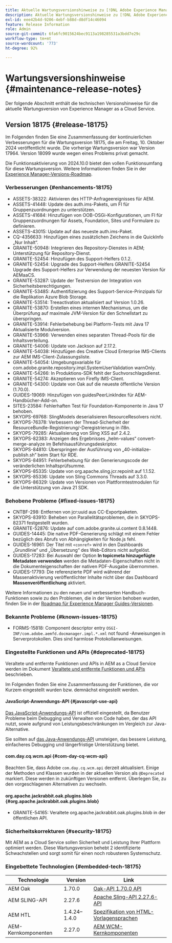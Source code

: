 ```yaml
---
title: Aktuelle Wartungsversionshinweise zu [!DNL Adobe Experience Manager] as a Cloud Service.
description: Aktuelle Wartungsversionshinweise zu [!DNL Adobe Experience Manager] as a Cloud Service.
exl-id: eee42b4d-9206-4ebf-b88d-d8df14c46094
feature: Release Information
role: Admin
source-git-commit: 6fa6fc9015624bec9113a198285531a3bdd7e29c
workflow-type: tm+mt
source-wordcount: '773'
ht-degree: 92%

---
```



# Wartungsversionshinweise {#maintenance-release-notes}

Der folgende Abschnitt enthält die technischen Versionshinweise für die aktuelle Wartungsversion von Experience Manager as a Cloud Service.

## Version 18175 {#release-18175}

Im Folgenden finden Sie eine Zusammenfassung der kontinuierlichen Verbesserungen für die Wartungsversion 18175, die am Freitag, 10. Oktober 2024 veröffentlicht wurde. Die vorherige Wartungsversion war Version 17964. Version 18099 wurde wegen eines Problems privat gemacht.

Die Funktionsaktivierung von 2024.10.0 bietet den vollen Funktionsumfang für diese Wartungsversion. Weitere Informationen finden Sie in der [Experience Manager-Versions-Roadmap](https://experienceleague.adobe.com/de/docs/experience-manager-release-information/aem-release-updates/update-releases-roadmap).

### Verbesserungen {#enhancements-18175}

* ASSETS-38322: Aktivieren des HTTP-Anfrageereignisses für AEM.
* ASSETS-41448: Update des auth.ims-Pakets, um FI für Gruppenzuordnungen zu unterstützen.
* ASSETS-41684: Hinzufügen von OOB-OSGi-Konfigurationen, um FI für Gruppenzuordnungen für Assets, Foundation, Sites und Formulare zu definieren.
* ASSETS-43015: Update auf das neueste auth.ims-Paket.
* CQ-4356633: Hinzufügen eines zusätzlichen Zeichens in die QuickInfo „Nur Inhalt“.
* GRANITE-50948: Integrieren des Repository-Dienstes in AEM; Unterstützung für Repository-Dienst.
* GRANITE-52454: Hinzufügen des Support-Helfers 0.1.2.
* GRANITE-52454: Upgrade des Support-Helfers GRANITE-52454 Upgrade des Support-Helfers zur Verwendung der neuesten Version für AEMaaCS.
* GRANITE-53287: Update der Testversion der Integration von Sicherheitsberechtigungen.
* GRANITE-53485: Authentifizierung des Support-Service-Prinzipals für die Replikation Azure Blob Storage.
* GRANITE-53514: Treeactivation aktualisiert auf Version 1.0.26.
* GRANITE-53870: Erstellen eines internen Mechanismus, um die Überprüfung auf maximale JVM-Version für den Schnellstart zu überspringen.
* GRANITE-53914: Fehlerbehebung bei Platform-Tests mit Java 17 Aktualisierte Modulversion.
* GRANITE-53966: Verwenden eines separaten Thread-Pools für die Inhaltsverteilung.
* GRANITE-54006: Update von Jackson auf 2.17.2.
* GRANITE-54038: Hinzufügen des Creative Cloud Enterprise IMS-Clients zur AEM IMS-Client-Zulassungsliste.
* GRANITE-54054: Umgebungsvariable für com.adobe.granite.repository.impl.SystemUserValidation warnOnly.
* GRANITE-54266: In Produktions-SDK fehlt der Suchvorschlagsdienst.
* GRANITE-54274: Akzeptieren von Firefly IMS-Client.
* GRANITE-54300: Update von Oak auf die neueste öffentliche Version (1.70.0).
* GUIDES-19069: Hinzufügen von guidesPeerLinkIndex für AEM-Handbücher-Add-on.
* SITES-23584: Fehlerhaften Test für Foundation-Komponente in Java 17 behoben.
* SKYOPS-69768: SlingModels deserialisieren ResourceResolvers nicht.
* SKYOPS-76378: Verbessern der Thread-Sicherheit der ResourceBundle-Registrierung/-Deregistrierung in i18n.
* SKYOPS-79285: Aktualisierung von Sling XSS auf 2.4.2.
* SKYOPS-82383: Anzeigen des Ergebnisses „helm-values“ convert-merge-analyze im Befehlsausführungsdeskriptor.
* SKYOPS-84810: Überspringen der Ausführung von „40-initialize-publish.sh“ beim Start für RDE.
* SKYOPS-84951: Fehlerbehebung für den Generierungscode der veränderlichen Inhaltsprüfsumme.
* SKYOPS-85335: Update von org.apache.sling.jcr.repoinit auf 1.1.52.
* SKYOPS-85336: Update von Sling Commons Threads auf 3.3.0.
* SKYOPS-86329: Update von Versionen von Plattformtestmodulen für die Unterstützung von Java 21 SDK.

### Behobene Probleme {#fixed-issues-18175}

* CNTBF-298: Entfernen von jcr:uuid aus CC-Exportpaketen.
* SKYOPS-83910: Beheben von Parallelitätsproblemen, die in SKYOPS-82371 festgestellt wurden.
* GRANITE-52876: Update auf com.adobe.granite.ui.content 0.8.1448.
* GUIDES-14445: Die native PDF-Generierung schlägt mit einem Fehler bezüglich des Abrufs von Abhängigkeiten für Node.js fehl.
* GUIDES-16961: Der Titel mit `<conref>` wird in den Dashboards „Grundlinie“ und „Übersetzung“ des Web-Editors nicht aufgelöst.
* GUIDES-17283: Bei Auswahl der Option **In topicmeta hinzugefügte Metadaten verwenden** werden die Metadaten-Eigenschaften nicht in die Dokumenteigenschaften der nativen PDF-Ausgabe übernommen.
* GUIDES-17793: Die referenzierte PDF wird während der Massenaktivierung veröffentlichter Inhalte nicht über das Dashboard **Massenveröffentlichung** aktiviert.

Weitere Informationen zu den neuen und verbesserten Handbuch-Funktionen sowie zu den Problemen, die in der Version behoben wurden, finden Sie in der [Roadmap für Experience Manager Guides-Versionen](https://experienceleague.adobe.com/de/docs/experience-manager-guides/using/release-info/aem-guides-releases-roadmap).

### Bekannte Probleme {#known-issues-18175}

* FORMS-15818: Component descriptor entry `OSGI-INF/com.adobe.aemfd.docmanager.impl.*.xml` not found -Anweisungen in Serverprotokollen. Dies sind harmlose Protokollanweisungen.

### Eingestellte Funktionen und APIs {#deprecated-18175}

Veraltete und entfernte Funktionen und APIs in AEM as a Cloud Service werden im Dokument [Veraltete und entfernte Funktionen und APIs](/help/release-notes/deprecated-removed-features.md) beschrieben.

Im Folgenden finden Sie eine Zusammenfassung der Funktionen, die vor Kurzem eingestellt wurden bzw. demnächst eingestellt werden.

#### JavaScript-Anwendungs-API {#javascript-use-api}

[Das JavaScript-Anwendungs-API](https://github.com/adobe/htl-spec/blob/master/SPECIFICATION.md#42-javascript-use-api) ist offiziell eingestellt, da Benutzer Probleme beim Debugging und Verwalten von Code haben, der das API nutzt, sowie aufgrund von Leistungsbeschränkungen im Vergleich zur Java-Alternative.

Sie sollten auf [das Java-Anwendungs-API](https://experienceleague.adobe.com/de/docs/experience-manager-htl/content/java-use-api) umsteigen, das bessere Leistung, einfacheres Debugging und längerfristige Unterstützung bietet.

#### com.day.cq.wcm.api {#com-day-cq-wcm-api}

Beachten Sie, dass Adobe `com.day.cq.wcm.api` derzeit aktualisiert. Einige der Methoden und Klassen wurden in der aktuellen Version als `@Deprecated` markiert. Diese werden in zukünftigen Versionen entfernt. Überlegen Sie, zu den vorgeschlagenen Alternativen zu wechseln.

#### org.apache.jackrabbit.oak.plugins.blob {#org.apache.jackrabbit.oak.plugins.blob}

* GRANITE-54165: Veraltete org.apache.jackrabbit.oak.plugins.blob in der öffentlichen API.

### Sicherheitskorrekturen {#security-18175}

Mit AEM as a Cloud Service sollen Sicherheit und Leistung Ihrer Plattform optimiert werden. Diese Wartungsversion behebt 2 identifizierte Schwachstellen und sorgt somit für einen noch robusteren Systemschutz.

### Eingebettete Technologien {#embedded-tech-18175}

| Technologie | Version | Link |
|---|---|---|
| AEM Oak | 1.70.0 | [Oak-API 1.70.0 API](https://www.javadoc.io/doc/org.apache.jackrabbit/oak-api/1.70.0/index.html) |
| AEM SLING-API | 2.27.6 | [Apache Sling-API 2.27.6-API](https://www.javadoc.io/doc/org.apache.sling/org.apache.sling.api/latest/index.html) |
| AEM HTL | 1.4.24–1.4.0 | [Spezifikation von HTML-Vorlagensprachen](https://github.com/adobe/htl-spec) |
| AEM-Kernkomponenten | 2.27.0 | [AEM WCM-Kernkomponenten](https://github.com/adobe/aem-core-wcm-components) |
